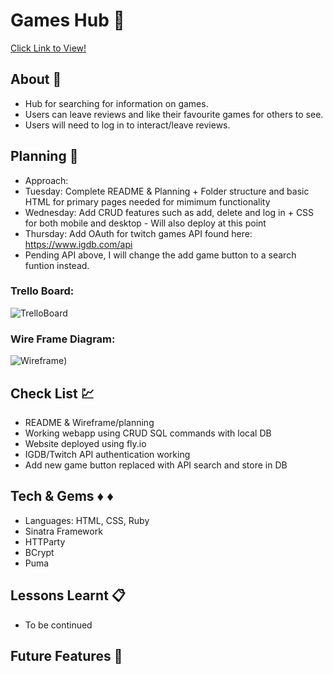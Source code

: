 # Games Hub :space_invader:
[Click Link to View!](https://game-hub.fly.dev/)

## About :book:
- Hub for searching for information on games. 
- Users can leave reviews and like their favourite games for others to see. 
- Users will need to log in to interact/leave reviews.



## Planning :wrench:
- Approach:
- Tuesday: Complete README & Planning + Folder structure and basic HTML for primary pages needed for mimimum functionality
- Wednesday: Add CRUD features such as add, delete and log in + CSS for both mobile and desktop - Will also deploy at this point
- Thursday: Add OAuth for twitch games API found here: https://www.igdb.com/api
- Pending API above, I will change the add game button to a search funtion instead.

### Trello Board:
![TrelloBoard](https://i.imgur.com/wGO18Z6.png)

### Wire Frame Diagram:
![Wireframe](https://i.imgur.com/lhgoBFT.png))

## Check List :chart:
- README & Wireframe/planning 
- Working webapp using CRUD SQL commands with local DB
- Website deployed using fly.io
- IGDB/Twitch API authentication working
- Add new game button replaced with API search and store in DB

## Tech & Gems :diamonds: :diamonds:
- Languages: HTML, CSS, Ruby
- Sinatra Framework
- HTTParty
- BCrypt
- Puma

## Lessons Learnt :clipboard:
- To be continued

## Future Features :crystal_ball:
